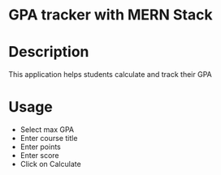 # GPA tracker with MERN Stack

# Description
This application helps students calculate and track their GPA  

# Usage
- Select max GPA 
- Enter course title
- Enter points 
- Enter score 
- Click on Calculate


